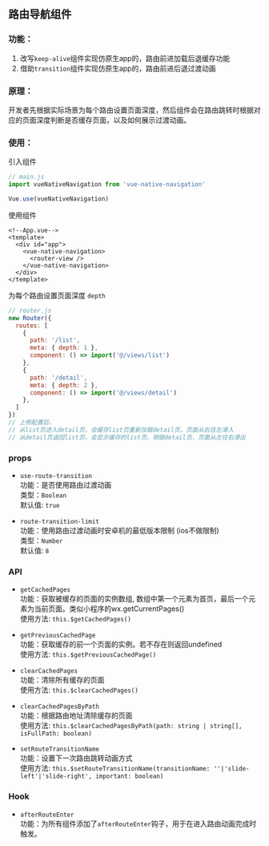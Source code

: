 ## 路由导航组件
### 功能：
1. 改写`keep-alive`组件实现仿原生app的，路由前进加载后退缓存功能
2. 借助`transition`组件实现仿原生app的，路由前进后退过渡动画
### 原理：
开发者先根据实际场景为每个路由设置页面深度，然后组件会在路由跳转时根据对应的页面深度判断是否缓存页面，以及如何展示过渡动画。
### 使用：
引入组件
```javascript
// main.js
import vueNativeNavigation from 'vue-native-navigation'

Vue.use(vueNativeNavigation)
```
使用组件
```vue
<!--App.vue-->
<template>
  <div id="app">
    <vue-native-navigation>
      <router-view />
    </vue-native-navigation>
  </div>
</template>
```
为每个路由设置页面深度 `depth` <br/>
```javascript
// router.js
new Router({
  routes: [
    {
      path: '/list',
      meta: { depth: 1 },
      component: () => import('@/views/list')
    },
    {
      path: '/detail',
      meta: { depth: 2 },
      component: () => import('@/views/detail')
    },
  ]
})
// 上例配置后，
// 从list页进入detail页，会缓存list页重新加载detail页，页面从右往左滑入
// 从detail页返回list页，会显示缓存的list页，销毁detail页，页面从左往右滑出
```
### props
 - `use-route-transition` <br/>
   功能：是否使用路由过渡动画 <br/>
   类型：`Boolean` <br/>
   默认值: `true`
   
 - `route-transition-limit` <br/>
   功能：使用路由过渡动画时安卓机的最低版本限制 (ios不做限制) <br/>
   类型：`Number` <br/>
   默认值: `8`

### API
 - `getCachedPages` <br/>
   功能：获取被缓存的页面的实例数组, 数组中第一个元素为首页，最后一个元素为当前页面。类似小程序的wx.getCurrentPages() <br/>
   使用方法: `this.$getCachedPages()`
   
 - `getPreviousCachedPage` <br/>
   功能：获取缓存的前一个页面的实例。若不存在则返回undefined <br/>
   使用方法: `this.$getPreviousCachedPage()`
 
 - `clearCachedPages` <br/>
   功能：清除所有缓存的页面 <br/>
   使用方法: `this.$clearCachedPages()`
   
 - `clearCachedPagesByPath` <br/>
   功能：根据路由地址清除缓存的页面 <br/>
   使用方法: `this.$clearCachedPagesByPath(path: string | string[], isFullPath: boolean)`
   
 - `setRouteTransitionName` <br/>
   功能：设置下一次路由跳转动画方式 <br/>
   使用方法: `this.$setRouteTransitionName(transitionName: ''|'slide-left'|'slide-right', important: boolean)`
   
### Hook
 - `afterRouteEnter` <br/>
   功能：为所有组件添加了`afterRouteEnter`钩子，用于在进入路由动画完成时触发。
